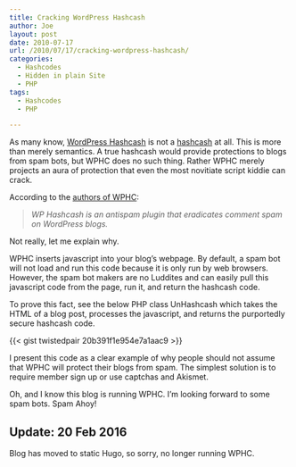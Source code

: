 ```yaml
---
title: Cracking WordPress Hashcash
author: Joe
layout: post
date: 2010-07-17
url: /2010/07/17/cracking-wordpress-hashcash/
categories:
  - Hashcodes
  - Hidden in plain Site
  - PHP
tags:
  - Hashcodes
  - PHP

---
```

As many know, [WordPress Hashcash][1] is not a [hashcash][2] at all. This is more than merely semantics. A true hashcash would provide protections to blogs from spam bots, but WPHC does no such thing. Rather WPHC merely projects an aura of protection that even the most novitiate script kiddie can crack.

According to the <a href="http://wordpress-plugins.feifei.us/hashcash/" target="_blank">authors of WPHC</a>:

> _WP Hashcash is an antispam plugin that eradicates comment spam on WordPress blogs._

Not really, let me explain why.

WPHC inserts javascript into your blog&#8217;s webpage. By default, a spam bot will not load and run this code because it is only run by web browsers. However, the spam bot makers are no Luddites and can easily pull this javascript code from the page, run it, and return the hashcash code.

To prove this fact, see the below PHP class UnHashcash which takes the HTML of a blog post, processes the javascript, and returns the purportedly secure hashcash code.
  
{{< gist twistedpair 20b391f1e954e7a1aac9 >}}

I present this code as a clear example of why people should not assume that WPHC will protect their blogs from spam. The simplest solution is to require member sign up or use captchas and Akismet.

Oh, and I know this blog is running WPHC. I&#8217;m looking forward to some spam bots. Spam Ahoy!

## Update: 20 Feb 2016
Blog has moved to static Hugo, so sorry, no longer running WPHC.

 [1]: https://wordpress.org/plugins/hashcash/
 [2]: http://en.wikipedia.org/wiki/Hashcash
